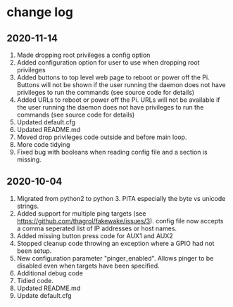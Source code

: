 # change log

## 2020-11-14
1. Made dropping root privileges a config option
2. Added configuration option for user to use when dropping root privileges
3. Added buttons to top level web page to reboot or power off the Pi.
Buttons will not be shown if the user running the daemon does not have privileges to run the commands (see source code for details)
4. Added URLs to reboot or power off the Pi.
URLs will not be available if the user running the daemon does not have privileges to run the commands (see source code for details)
5. Updated default.cfg
6. Updated README.md
7. Moved drop privileges code outside and before main loop.
8. More code tidying
9. Fixed bug with booleans when reading config file and a section is missing.

## 2020-10-04
1. Migrated from python2 to python 3. PITA especially the byte vs unicode strings.
2. Added support for multiple ping targets (see https://github.com/thagrol/fakewake/issues/3).
config file now accepts a comma seperated list of IP addresses or host names.
3. Added missing button press code for AUX1 and AUX2
4. Stopped cleanup code throwing an exception where a GPIO had not been setup.
5. New configuration parameter "pinger_enabled". Allows pinger to be disabled even when targets have been specified.
6. Additional debug code
7. Tidied code.
8. Updated README.md
9. Update default.cfg
